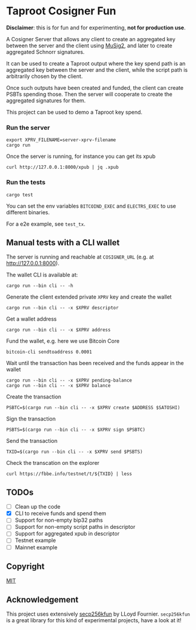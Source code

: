 # Taproot Cosigner Fun

**Disclaimer**: this is for fun and for experimenting, **not for production use**.

A Cosigner Server that allows any client to create an aggregated key between the server and the client using [MuSig2](https://eprint.iacr.org/2020/1261), and later to create aggregated Schnorr signatures.

It can be used to create a Taproot output where the key spend path is an aggregated key between the server and the client, while the script path is arbitrarily chosen by the client.

Once such outputs have been created and funded,
the client can create PSBTs spending those.
Then the server will cooperate to create the aggregated signatures for them.

This project can be used to demo a Taproot key spend.

### Run the server

    export XPRV_FILENAME=server-xprv-filename
    cargo run

Once the server is running, for instance you can get its xpub

    curl http://127.0.0.1:8000/xpub | jq .xpub

### Run the tests

    cargo test

You can set the env variables `BITCOIND_EXEC` and `ELECTRS_EXEC` to use different binaries.

For a e2e example, see `test_tx`.

## Manual tests with a CLI wallet

The server is running and reachable at `COSIGNER_URL` (e.g. at http://127.0.0.1:8000).

The wallet CLI is available at:

    cargo run --bin cli -- -h

Generate the client extended private `XPRV` key and create the wallet

    cargo run --bin cli -- -x $XPRV descriptor

Get a wallet address

    cargo run --bin cli -- -x $XPRV address

Fund the wallet, e.g. here we use Bitcoin Core

    bitcoin-cli sendtoaddress 0.0001

Wait until the transaction has been received and the funds appear in the wallet

    cargo run --bin cli -- -x $XPRV pending-balance
    cargo run --bin cli -- -x $XPRV balance

Create the transaction

    PSBTC=$(cargo run --bin cli -- -x $XPRV create $ADDRESS $SATOSHI)

Sign the transaction

    PSBTS=$(cargo run --bin cli -- -x $XPRV sign $PSBTC)

Send the transaction

    TXID=$(cargo run --bin cli -- -x $XPRV send $PSBTS)

Check the transcation on the explorer

    curl https://fbbe.info/testnet/t/${TXID} | less

## TODOs

* [ ] Clean up the code
* [x] CLI to receive funds and spend them
* [ ] Support for non-empty bip32 paths
* [ ] Support for non-empty script paths in descriptor
* [ ] Support for aggregated xpub in descriptor
* [ ] Testnet example
* [ ] Mainnet example 

## Copyright

[MIT](LICENSE)

## Acknowledgement

This project uses extensively [secp256kfun](https://github.com/LLFourn/secp256kfun) by LLoyd Fournier.
`secp256kfun` is a great library for this kind of experimental projects, have a look at it!
